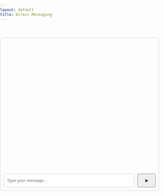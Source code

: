 ```yaml
---
layout: default
title: Direct Messaging
---
```

<html lang="en">
<head>
    <style>
        body {
            font-family: Arial, sans-serif;
            margin: 0;
            padding: 0;
            box-sizing: border-box;
        }
        .chat-container {
            max-width: 800px; /* Increased width */
            margin: 50px auto;
            border: 1px solid #ccc;
            border-radius: 10px;
            overflow: hidden;
        }
        .chat-window {
            height: 400px; /* Increased height */
            overflow-y: scroll;
            padding: 10px;
        }
        .message-input {
            display: flex;
            padding: 10px;
        }
        input {
            flex: 1;
            padding: 10px; /* Increased padding */
            border: 1px solid #ccc;
            border-radius: 5px;
        }
        button {
            padding: 10px 20px; /* Increased padding */
            margin-left: 10px;
            cursor: pointer;
        }
        .message {
            margin-bottom: 10px;
        }
        .user1 {
            background-color: #c2e1f6;
        }
        .user2 {
            background-color: #f5f5f5;
        }
        button {
            padding: 10px 20px;
            margin-left: 10px;
            cursor: pointer;
            font-size: 16px;
        }
    </style>
    <meta charset="UTF-8">
    <meta name="viewport" content="width=device-width, initial-scale=1.0">
    <link rel="stylesheet" href="styles.css">
    <title>Person-to-Person Messaging</title>
</head>
<body>
    <div class="chat-container">
        <div class="chat-window" id="chat-window"></div>
        <div class="message-input">
            <input type="text" id="messageInput" placeholder="Type your message...">
            <button onclick="sendMessage">&#10148;</button>
        </div>
    </div>
    <script src="script.js"></script>
    <script>
        function sendMessage() {
            var messageInput = document.getElementById("messageInput");
            var message = messageInput.value;
            if (message.trim() !== "") {
                fetch('http://localhost:8080/messages', {
                    method: 'POST',
                    headers: {
                        'Content-Type': 'application/json',
                    },
                    body: JSON.stringify({ user: 'User1', text: message }), 
                })
                .then(response => response.json())
                .then(data => {
                    displayMessage(data);
                    messageInput.value = "";
                })
                .catch(error => console.error('Error:', error));
            }
        }
        document.addEventListener('DOMContentLoaded', function() {
            fetch('http://localhost:8080/messages')
                .then(response => response.json())
                .then(messages => {
                    messages.forEach(message => displayMessage(message));
                })
                .catch(error => console.error('Error:', error));
        });
        document.getElementById("messageInput").addEventListener("keyup", function(event) {
            if (event.key === "Enter") {
                sendMessage();
            }
        });
    </script>
</body>
</html>
